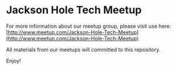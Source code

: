 Jackson Hole Tech Meetup
========================

For more information about our meetup group, please visit use here:
[http://www.meetup.com/Jackson-Hole-Tech-Meetup](http://www.meetup.com/Jackson-Hole-Tech-Meetup)

All materials from our meetups will committed to this repository.

Enjoy!
